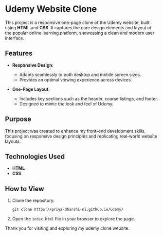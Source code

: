 # Udemy Website Clone  

This project is a responsive one-page clone of the Udemy website, built using **HTML** and **CSS**. It captures the core design elements and layout of the popular online learning platform, showcasing a clean and modern user interface.  

## Features  
- **Responsive Design**:  
  - Adapts seamlessly to both desktop and mobile screen sizes.  
  - Provides an optimal viewing experience across devices.  

- **One-Page Layout**:  
  - Includes key sections such as the header, course listings, and footer.  
  - Designed to mimic the look and feel of Udemy.  

## Purpose  
This project was created to enhance my front-end development skills, focusing on responsive design principles and replicating real-world website layouts.  

## Technologies Used  
- **HTML**  
- **CSS**

## How to View

1. Clone the repository:  
   ```bash
   git clone https://priya-dharshi-ni.github.io/udemy/
   ```
2. Open the `index.html` file in your browser to explore the page.

Thank you for visiting and exploring my udemy clone website.
